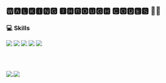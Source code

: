 ## 🆆🅰🅻🅺🅸🅽🅶 🆃🅷🆁🅾🆄🅶🅷 🅲🅾🅳🅴🆂 👨‍💻
### 💻 Skills

![](https://img.shields.io/badge/Editor-Visual_Studio_Code-informational?style=flat&logo=visual-studio-code&logoColor=bafc03&color=2bbc8a)
![](https://img.shields.io/badge/Program-Python-informational?style=flat&logo=python&logoColor=bafc03&color=03dbfc)
![](https://img.shields.io/badge/Program-JavaScript-informational?style=flat&logo=javascript&logoColor=bafc03&color=ad03fc)
![](https://img.shields.io/badge/Program-Java-informational?style=flat&logo=java&logoColor=bafc03&color=fc0377)
![](https://img.shields.io/badge/Program-C-informational?style=flat&logo=C&logoColor=bafc03&color=fc6f03)

<br><br>
<!--
**akashrajput25/akashrajput25** is a ✨ _special_ ✨ repository because its `README.md` (this file) appears on your GitHub profile.

Here are some ideas to get you started:

- 🔭 I’m currently working on ...
- 🌱 I’m currently learning ...
- 👯 I’m looking to collaborate on ...
- 🤔 I’m looking for help with ...
- 💬 Ask me about ...
- 📫 How to reach me: ...
- 😄 Pronouns: ...
- ⚡ Fun fact: ...
-->

<a href="https://github.com/akashrajput25/github-readme-stats">
  <img align="center" src="https://github-readme-stats.vercel.app/api?username=akashrajput25&show_icons=true&card_width=240&bg_color=03dbfc"/>
</a>
<a href="https://github.com/akashrajput25/github-readme-stats">
  <img align="center" src="https://github-readme-stats.vercel.app/api/top-langs/?username=akashrajput25&layout=compact&card_width=300&card_height=150" />
</a>


